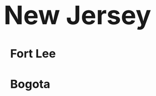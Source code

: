 <div style="display: flex; align-items: flex-end; margin-top: 50px;">
  <h1 style="font-size: 80px; font-weight: bold; margin: 0;">New Jersey</h1>
</div>

<div style="text-align: left; margin-top: 40px; padding-left: 20px;">
  <h2 style="font-size: 36px; font-weight: bold; margin-bottom: 20px;">Fort Lee</h2>
</div>

<div style="text-align: left; margin-top: 40px; padding-left: 20px;">
  <h2 style="font-size: 36px; font-weight: bold; margin-bottom: 20px;">Bogota</h2>
</div>
